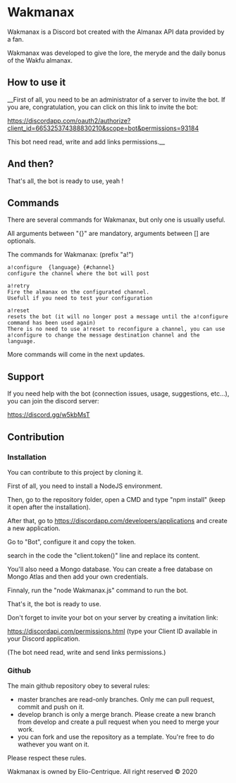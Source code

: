 # Wakmanax

Wakmanax is a Discord bot created with the Almanax API data provided by a fan.

Wakmanax was developed to give the lore, the meryde and the daily bonus of the Wakfu almanax.

## __How to use it__

__First of all, you need to be an administrator of a server to invite the bot. If you are, congratulation, you can click on this link to invite the bot:

https://discordapp.com/oauth2/authorize?client_id=665325374388830210&scope=bot&permissions=93184

This bot need read, write and add links permissions.__

## And then?

That's all, the bot is ready to use, yeah !

## Commands

There are several commands for Wakmanax, but only one is usually useful.

All arguments between "{}" are mandatory, arguments between [] are optionals.

The commands for Wakmanax: (prefix "a!")

    a!configure  {language} {#channel}
    configure the channel where the bot will post

    a!retry
    Fire the almanax on the configurated channel.
    Usefull if you need to test your configuration

    a!reset
    resets the bot (it will no longer post a message until the a!configure command has been used again)
    There is no need to use a!reset to reconfigure a channel, you can use a!configure to change the message destination channel and the language.

More commands will come in the next updates.

## Support

If you need help with the bot (connection issues, usage, suggestions, etc...), you can join the discord server:

https://discord.gg/w5kbMsT

## Contribution

### Installation

You can contribute to this project by cloning it.

First of all, you need to install a NodeJS environment.

Then, go to the repository folder, open a CMD and type "npm install" (keep it open after the installation).

After that, go to https://discordapp.com/developers/applications and create a new application.

Go to "Bot", configure it and copy the token.

search in the code the "client.token()" line and replace its content.

You'll also need a Mongo database. You can create a free database on Mongo Atlas and then add your own credentials.

Finnaly, run the "node Wakmanax.js" command to run the bot.

That's it, the bot is ready to use.

Don't forget to invite your bot on your server by creating a invitation link:

https://discordapi.com/permissions.html (type your Client ID available in your Discord application. 

(The bot need read, write and send links permissions.)

### Github

The main github repository obey to several rules:

- master branches are read-only branches. Only me can pull request, commit and push on it.
- develop branch is only a merge branch. Please create a new branch from develop and create a pull request when you need to merge your work.
- you can fork and use the repository as a template. You're free to do wathever you want on it.

Please respect these rules.

Wakmanax is owned by Elio-Centrique. All right reserved © 2020
